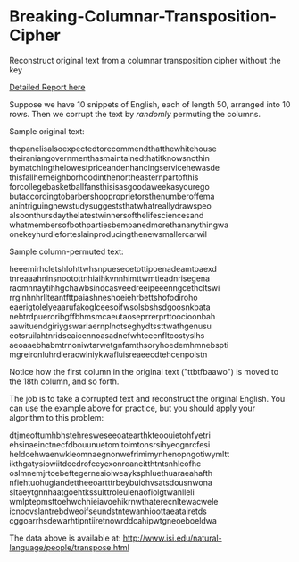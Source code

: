 # Breaking-Columnar-Transposition-Cipher
Reconstruct original text from a columnar transposition cipher without the key

[Detailed Report here](report.pdf)

Suppose we have 10 snippets of English, each of
length 50, arranged into 10 rows.  Then we corrupt
the text by *randomly* permuting the columns.

Sample original text:

thepanelisalsoexpectedtorecommendthatthewhitehouse
theiraniangovernmenthasmaintainedthatitknowsnothin
bymatchingthelowestpriceandenhancingservicehewasde
thisfallherneighborhoodinthenortheasternpartofthis
forcollegebasketballfansthisisasgoodaweekasyourego
butaccordingtobarbershopproprietorsthenumberoffema
anintriguingnewstudysuggeststhatwhatreallydrawspeo
alsoonthursdaythelatestwinnersofthelifesciencesand
whatmembersofbothpartiesbemoanedmorethananythingwa
onekeyhurdleforteslainproducingthenewsmallercarwil

Sample column-permuted text:

heeemirhcletshlohttwhsnpuesecetottipoenadeamtoaexd
tnreaaahninsnootottnhiaihkvnnhimttwmtieadnrisegena
raomnnaytihhgchawbsindcasveedreeipeeenngcethcltswi
rrginhnhrllteantfttpaiashneshoeiehrbettshofodiroho
eaerigtolelyeaarufakoglceesoifwsolsbshsdgoosnkbata
nebtrdpueroribgffbhmsmcaeutaoseprrerprttoocioonbah
aawituendgiriygswarlaernplnotseghydtssttwathgenusu
eotsruilahtnridseaicennoasadnefwhteeenfltcostyslhs
aeoaaebhabmtrnoniwtarwetgnfamthsoryhoedemhmnebspti
mgreironluhrdleraowlniykwafluisreaeecdtehcenpolstn

Notice how the first column in the
original text ("ttbtfbaawo") is moved to the 18th column,
and so forth.

The job is to take a corrupted text and reconstruct
the original English.  You can use the example above 
for practice, but you should apply your algorithm
to this problem:

dtjmeoftumhbhstehresweseeoatearthkteoouietohfyetri
ehsinaeinctnecfdbouunuetomltoimtonsrsihyeognrcfesi
heldoehwaenwkleomnaegnonwefrimimynhenopngotiwymltt
ikthgatysiowiitdeedrofeeyexonroaneitthtntsnhleofhc
oslmnemjrtoebeftegernesioiweayksphluethuaraeahafth
nfiehtuohugiandettheeoartttrbeybuiohvsatsdousnwona
sltaeytgnnhaatgoehtkssulttroleulenaofiolgtwanlleli
wmlptepmsttoehwchhieiavoehikrnwthaterecnltewacwele
icnoovslantrebdweoifseundstntewanhioottaeatairetds
cggoarrhsdewarhtipntiiretnowrddcahipwtgneoeboeldwa

The data above is available at:
http://www.isi.edu/natural-language/people/transpose.html
